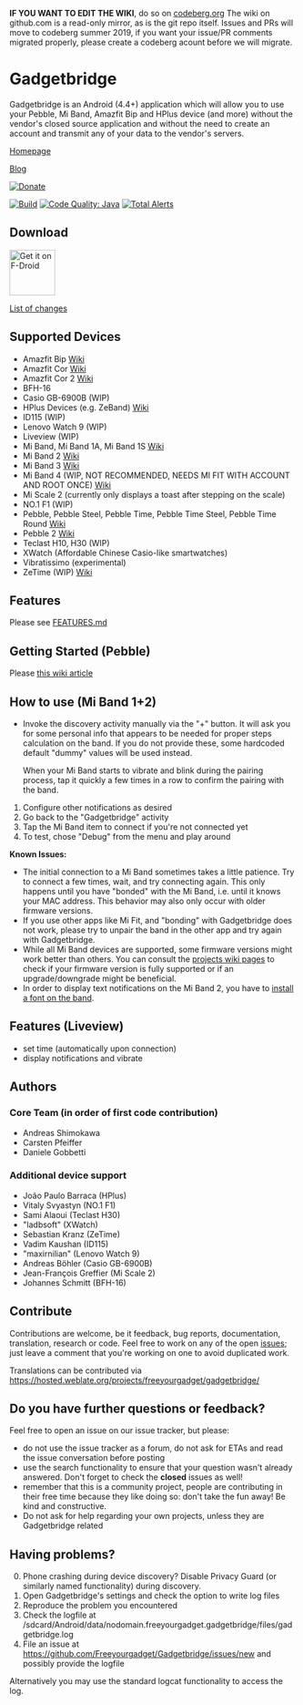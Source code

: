 **IF YOU WANT TO EDIT THE WIKI**, do so on [codeberg.org](https://codeberg.org/Freeyourgadget/Gadgetbridge/wiki)
The wiki on github.com is a read-only mirror, as is the git repo itself. Issues and PRs will move to codeberg summer 2019, if you want your issue/PR comments migrated properly, please create a codeberg acount before we will migrate.

Gadgetbridge
============

Gadgetbridge is an Android (4.4+) application which will allow you to use your
Pebble, Mi Band, Amazfit Bip and HPlus device (and more) without the vendor's closed source application
and without the need to create an account and transmit any of your data to the
vendor's servers.


[Homepage](https://gadgetbridge.org)

[Blog](https://blog.freeyourgadget.org)

[![Donate](https://liberapay.com/assets/widgets/donate.svg)](https://liberapay.com/Gadgetbridge/donate)


[![Build](https://travis-ci.org/Freeyourgadget/Gadgetbridge.svg?branch=master)](https://travis-ci.org/Freeyourgadget/Gadgetbridge)
[![Code Quality: Java](https://img.shields.io/lgtm/grade/java/g/Freeyourgadget/Gadgetbridge.svg?logo=lgtm&logoWidth=18)](https://lgtm.com/projects/g/Freeyourgadget/Gadgetbridge/context:java)
[![Total Alerts](https://img.shields.io/lgtm/alerts/g/Freeyourgadget/Gadgetbridge.svg?logo=lgtm&logoWidth=18)](https://lgtm.com/projects/g/Freeyourgadget/Gadgetbridge/alerts)

## Download

[<img src="https://f-droid.org/badge/get-it-on.png" alt="Get it on F-Droid" height="80">](https://f-droid.org/app/nodomain.freeyourgadget.gadgetbridge)

[List of changes](https://codeberg.org/Freeyourgadget/Gadgetbridge/src/master/CHANGELOG.md)

## Supported Devices
* Amazfit Bip [Wiki](https://codeberg.org/Freeyourgadget/Gadgetbridge/wiki/Amazfit-Bip)
* Amazfit Cor [Wiki](https://codeberg.org/Freeyourgadget/Gadgetbridge/wiki/Amazfit-Cor)
* Amazfit Cor 2 [Wiki](https://codeberg.org/Freeyourgadget/Gadgetbridge/wiki/Amazfit-Cor2)
* BFH-16
* Casio GB-6900B (WIP)
* HPlus Devices (e.g. ZeBand) [Wiki](https://codeberg.org/Freeyourgadget/Gadgetbridge/wiki/HPlus)
* ID115 (WIP)
* Lenovo Watch 9 (WIP)
* Liveview (WIP)
* Mi Band, Mi Band 1A, Mi Band 1S [Wiki](https://codeberg.org/Freeyourgadget/Gadgetbridge/wiki/Mi-Band)
* Mi Band 2 [Wiki](https://codeberg.org/Freeyourgadget/Gadgetbridge/wiki/Mi-Band-2)
* Mi Band 3 [Wiki](https://codeberg.org/Freeyourgadget/Gadgetbridge/wiki/Mi-Band-3)
* Mi Band 4 (WIP, NOT RECOMMENDED, NEEDS MI FIT WITH ACCOUNT AND ROOT ONCE) [Wiki](https://codeberg.org/Freeyourgadget/Gadgetbridge/wiki/Mi-Band-4)
* Mi Scale 2 (currently only displays a toast after stepping on the scale)
* NO.1 F1 (WIP)
* Pebble, Pebble Steel, Pebble Time, Pebble Time Steel, Pebble Time Round [Wiki](https://codeberg.org/Freeyourgadget/Gadgetbridge/wiki/Pebble)
* Pebble 2 [Wiki](https://codeberg.org/Freeyourgadget/Gadgetbridge/wiki/Pebble)
* Teclast H10, H30 (WIP)
* XWatch (Affordable Chinese Casio-like smartwatches)
* Vibratissimo (experimental)
* ZeTime (WIP) [Wiki](https://codeberg.org/Freeyourgadget/Gadgetbridge/wiki/MyKronoz-ZeTime)


## Features

Please see [FEATURES.md](https://codeberg.org/Freeyourgadget/Gadgetbridge/src/master/FEATURES.md)

## Getting Started (Pebble)

Please [this wiki article](https://codeberg.org/Freeyourgadget/Gadgetbridge/wiki/Pebble-Getting-Started) 

## How to use (Mi Band 1+2)

* Invoke the discovery activity  manually via the "+" button. It will ask you for some personal info that appears
  to be needed for proper steps calculation on the band. If you do not provide these,
  some hardcoded default "dummy" values will be used instead. 

  When your Mi Band starts to vibrate and blink during the pairing process,
  tap it quickly a few times in a row to confirm the pairing with the band.

1. Configure other notifications as desired
2. Go back to the "Gadgetbridge" activity
3. Tap the Mi Band item to connect if you're not connected yet
4. To test, chose "Debug" from the menu and play around

**Known Issues:**

* The initial connection to a Mi Band sometimes takes a little patience. Try to connect a few times, wait, 
  and try connecting again. This only happens until you have "bonded" with the Mi Band, i.e. until it 
  knows your MAC address. This behavior may also only occur with older firmware versions.
* If you use other apps like Mi Fit, and "bonding" with Gadgetbridge does not work, please
  try to unpair the band in the other app and try again with Gadgetbridge.
* While all Mi Band devices are supported, some firmware versions might work better than others.
  You can consult the [projects wiki pages](https://codeberg.org/Freeyourgadget/Gadgetbridge/wiki/Mi-Band) 
  to check if your firmware version is fully supported or if an upgrade/downgrade might be beneficial.
* In order to display text notifications on the Mi Band 2, you have to [install a font on the band](https://codeberg.org/Freeyourgadget/Gadgetbridge/wiki/Mi-Band-2).

## Features (Liveview)

* set time (automatically upon connection)
* display notifications and vibrate

## Authors
### Core Team (in order of first code contribution)

* Andreas Shimokawa
* Carsten Pfeiffer
* Daniele Gobbetti

### Additional device support
* João Paulo Barraca (HPlus)
* Vitaly Svyastyn (NO.1 F1)
* Sami Alaoui (Teclast H30)
* "ladbsoft" (XWatch)
* Sebastian Kranz (ZeTime)
* Vadim Kaushan (ID115)
* "maxirnilian" (Lenovo Watch 9)
* Andreas Böhler (Casio GB-6900B)
* Jean-François Greffier (Mi Scale 2)
* Johannes Schmitt (BFH-16)

## Contribute

Contributions are welcome, be it feedback, bug reports, documentation, translation, research or code. Feel free to work
on any of the open [issues](https://github.com/Freeyourgadget/Gadgetbridge/issues?q=is%3Aopen+is%3Aissue);
just leave a comment that you're working on one to avoid duplicated work.

Translations can be contributed via https://hosted.weblate.org/projects/freeyourgadget/gadgetbridge/

## Do you have further questions or feedback?

Feel free to open an issue on our issue tracker, but please:
- do not use the issue tracker as a forum, do not ask for ETAs and read the issue conversation before posting
- use the search functionality to ensure that your question wasn't already answered. Don't forget to check the **closed** issues as well!
- remember that this is a community project, people are contributing in their free time because they like doing so: don't take the fun away! Be kind and constructive.
- Do not ask for help regarding your own projects, unless they are Gadgetbridge related

## Having problems?

0. Phone crashing during device discovery? Disable Privacy Guard (or similarly named functionality) during discovery.
1. Open Gadgetbridge's settings and check the option to write log files
2. Reproduce the problem you encountered
3. Check the logfile at /sdcard/Android/data/nodomain.freeyourgadget.gadgetbridge/files/gadgetbridge.log
4. File an issue at https://github.com/Freeyourgadget/Gadgetbridge/issues/new and possibly provide the logfile

Alternatively you may use the standard logcat functionality to access the log.

